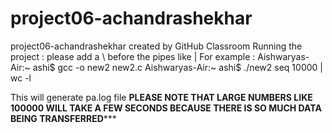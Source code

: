 # project06-achandrashekhar
project06-achandrashekhar created by GitHub Classroom
Running the project :
please add a \ before the pipes like \|
For example : 
Aishwaryas-Air:~ ashi$ gcc -o new2 new2.c
Aishwaryas-Air:~ ashi$ ./new2 seq 10000 \| wc -l

This will generate pa.log file
**PLEASE NOTE THAT LARGE NUMBERS LIKE 100000 WILL TAKE A FEW SECONDS BECAUSE THERE IS SO MUCH DATA BEING TRANSFERRED***** 
